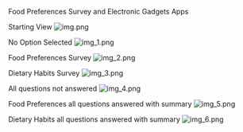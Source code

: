 Food Preferences Survey and Electronic Gadgets Apps

Starting View
![img.png](img.png)

No Option Selected
![img_1.png](img_1.png)

Food Preferences Survey
![img_2.png](img_2.png)

Dietary Habits Survey
![img_3.png](img_3.png)

All questions not answered
![img_4.png](img_4.png)

Food Preferences all questions answered with summary
![img_5.png](img_5.png)

Dietary Habits all questions answered with summary
![img_6.png](img_6.png)